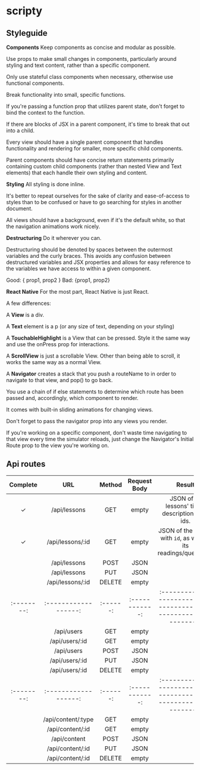 # scripty

## Styleguide
__Components__
Keep components as concise and modular as possible.

Use props to make small changes in components, particularly around styling and text content, rather than a specific component.

Only use stateful class components when necessary, otherwise use functional components.

Break functionality into small, specific functions. 

If you're passing a function prop that utilizes parent state, don't forget to bind the context to the function.


If there are blocks of JSX in a parent component, it's time to break that out into a child.

Every view should have a single parent component that handles functionality and rendering for smaller, more specific child components.

Parent components should have concise return statements primarily containing custom child components (rather than nested View and Text elements) that each handle their own styling and content.

__Styling__
All styling is done inline.

It's better to repeat ourselves for the sake of clarity and ease-of-access to styles than to be confused or have to go searching for styles in another document.

All views should have a background, even if it's the default white, so that the navigation animations work nicely.

__Destructuring__
Do it wherever you can.

Destructuring should be denoted by spaces between the outermost variables and the curly braces. This avoids any confusion between destructured variables and JSX properties and allows for easy reference to the variables we have access to within a given component.

Good: { prop1, prop2 } 
Bad: {prop1, prop2} 


__React Native__
For the most part, React Native is just React.

A few differences:

A __View__ is a div.

A __Text__ element is a p (or any size of text, depending on your styling)

A __TouchableHighlight__ is a View that can be pressed. Style it the same way and use the onPress prop for interactions.

A __ScrollView__ is just a scrollable View. Other than being able to scroll, it works the same way as a normal View.

A __Navigator__ creates a stack that you push a routeName to in order to navigate to that view, and pop() to go back. 

You use a chain of if else statements to determine which route has been passed and, accordingly, which component to render.

It comes with built-in sliding animations for changing views.

Don't forget to pass the navigator prop into any views you render.

If you're working on a specific component, don't waste time navigating to that view every time the simulator reloads, just change the Navigator's Initial Route prop to the view you're working on.


## Api routes

| Complete | URL                | Method | Request Body | Result                                                          |
|:--------:|:------------------:|:------:|:------------:|:---------------------------------------------------------------:|
| ✓        | /api/lessons       | GET    | empty        | JSON of all lessons' titles, descriptions and ids.              |
| ✓        | /api/lessons/:id   | GET    | empty        | JSON of the lesson with `id`, as well as its readings/questions.|
|          | /api/lessons       | POST   | JSON         |                                                                 |
|          | /api/lessons       | PUT    | JSON         |                                                                 |
|          | /api/lessons/:id   | DELETE | empty        |                                                                 |
|:--------:|:------------------:|:------:|:------------:|:---------------------------------------------------------------:|
|          | /api/users         | GET    | empty        |                                                                 |
|          | /api/users/:id     | GET    | empty        |                                                                 |
|          | /api/users         | POST   | JSON         |                                                                 |
|          | /api/users/:id     | PUT    | JSON         |                                                                 |
|          | /api/users/:id     | DELETE | empty        |                                                                 |
|:--------:|:------------------:|:------:|:------------:|:---------------------------------------------------------------:|
|          | /api/content/:type | GET    | empty        |                                                                 |
|          | /api/content/:id   | GET    | empty        |                                                                 |
|          | /api/content       | POST   | JSON         |                                                                 |
|          | /api/content/:id   | PUT    | JSON         |                                                                 |
|          | /api/content/:id   | DELETE | empty        |                                                                 |
